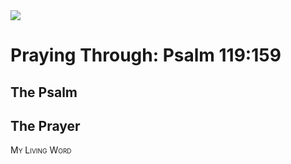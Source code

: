 <img class="intro-right" src="/images/art-paris-psalter.jpg">

<style>
  li {list-style-type: none;}
  p + ul {
    margin-top: -18px;
}
</style>

# Praying Through: Psalm 119:159

## The Psalm

## The Prayer

<div style="font-variant: small-caps;">
My Living Word
</div>
